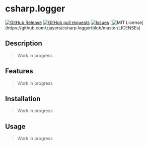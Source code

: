 # csharp.logger 

[![GitHub Release](https://img.shields.io/github/release/zjayers/csharp.logger.svg?style=flat)]() [![GitHub pull requests](https://img.shields.io/github/issues-pr/zjayers/csharp.logger.svg?style=flat)]() [![Issues](https://img.shields.io/github/issues-raw/zjayers/csharp.logger.svg?maxAge=25000)](https://github.com/zjayers/csharp.logger/issues) [![MIT License](https://img.shields.io/apm/l/atomic-ui.svg?)](https://github.com/zjayers/csharp.logger/blob/master/LICENSEs) 

## Description 

> Work in progress 

## Features 

> Work in progress 

## Installation 

> Work in progress 

## Usage 

> Work in progress
